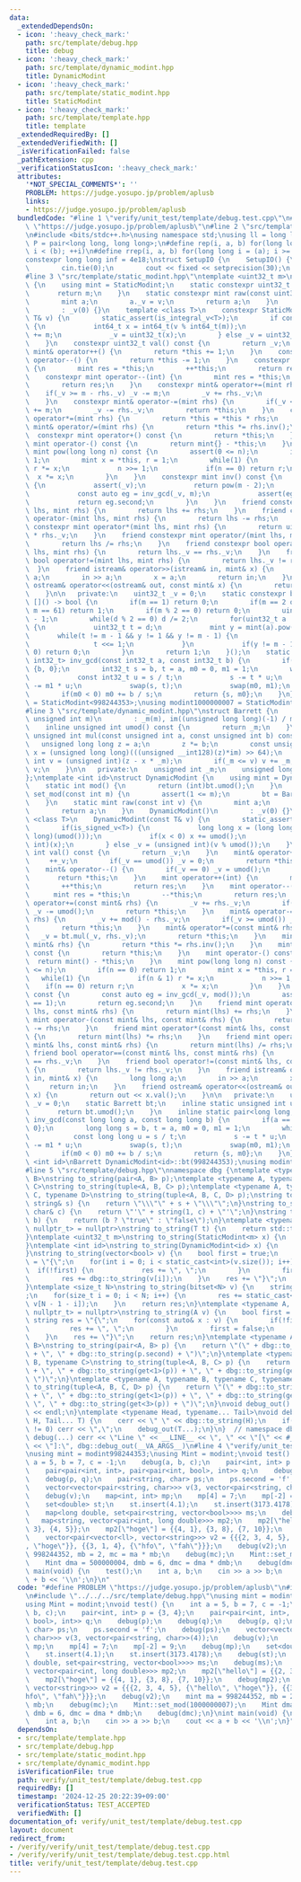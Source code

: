 ```yaml
---
data:
  _extendedDependsOn:
  - icon: ':heavy_check_mark:'
    path: src/template/debug.hpp
    title: debug
  - icon: ':heavy_check_mark:'
    path: src/template/dynamic_modint.hpp
    title: DynamicModint
  - icon: ':heavy_check_mark:'
    path: src/template/static_modint.hpp
    title: StaticModint
  - icon: ':heavy_check_mark:'
    path: src/template/template.hpp
    title: template
  _extendedRequiredBy: []
  _extendedVerifiedWith: []
  _isVerificationFailed: false
  _pathExtension: cpp
  _verificationStatusIcon: ':heavy_check_mark:'
  attributes:
    '*NOT_SPECIAL_COMMENTS*': ''
    PROBLEM: https://judge.yosupo.jp/problem/aplusb
    links:
    - https://judge.yosupo.jp/problem/aplusb
  bundledCode: "#line 1 \"verify/unit_test/template/debug.test.cpp\"\n#define PROBLEM\
    \ \"https://judge.yosupo.jp/problem/aplusb\"\n#line 2 \"src/template/template.hpp\"\
    \n#include <bits/stdc++.h>\nusing namespace std;\nusing ll = long long;\nusing\
    \ P = pair<long long, long long>;\n#define rep(i, a, b) for(long long i = (a);\
    \ i < (b); ++i)\n#define rrep(i, a, b) for(long long i = (a); i >= (b); --i)\n\
    constexpr long long inf = 4e18;\nstruct SetupIO {\n    SetupIO() {\n        ios::sync_with_stdio(0);\n\
    \        cin.tie(0);\n        cout << fixed << setprecision(30);\n    }\n} setup_io;\n\
    #line 3 \"src/template/static_modint.hpp\"\ntemplate <uint32_t m>\nstruct StaticModint\
    \ {\n    using mint = StaticModint;\n    static constexpr uint32_t mod() {\n \
    \       return m;\n    }\n    static constexpr mint raw(const uint32_t v) {\n\
    \        mint a;\n        a._v = v;\n        return a;\n    }\n    constexpr StaticModint()\n\
    \        : _v(0) {}\n    template <class T>\n    constexpr StaticModint(const\
    \ T& v) {\n        static_assert(is_integral_v<T>);\n        if constexpr(is_signed_v<T>)\
    \ {\n            int64_t x = int64_t(v % int64_t(m));\n            if(x < 0) x\
    \ += m;\n            _v = uint32_t(x);\n        } else _v = uint32_t(v % m);\n\
    \    }\n    constexpr uint32_t val() const {\n        return _v;\n    }\n    constexpr\
    \ mint& operator++() {\n        return *this += 1;\n    }\n    constexpr mint&\
    \ operator--() {\n        return *this -= 1;\n    }\n    constexpr mint operator++(int)\
    \ {\n        mint res = *this;\n        ++*this;\n        return res;\n    }\n\
    \    constexpr mint operator--(int) {\n        mint res = *this;\n        --*this;\n\
    \        return res;\n    }\n    constexpr mint& operator+=(mint rhs) {\n    \
    \    if(_v >= m - rhs._v) _v -= m;\n        _v += rhs._v;\n        return *this;\n\
    \    }\n    constexpr mint& operator-=(mint rhs) {\n        if(_v < rhs._v) _v\
    \ += m;\n        _v -= rhs._v;\n        return *this;\n    }\n    constexpr mint&\
    \ operator*=(mint rhs) {\n        return *this = *this * rhs;\n    }\n    constexpr\
    \ mint& operator/=(mint rhs) {\n        return *this *= rhs.inv();\n    }\n  \
    \  constexpr mint operator+() const {\n        return *this;\n    }\n    constexpr\
    \ mint operator-() const {\n        return mint{} - *this;\n    }\n    constexpr\
    \ mint pow(long long n) const {\n        assert(0 <= n);\n        if(n == 0) return\
    \ 1;\n        mint x = *this, r = 1;\n        while(1) {\n            if(n & 1)\
    \ r *= x;\n            n >>= 1;\n            if(n == 0) return r;\n          \
    \  x *= x;\n        }\n    }\n    constexpr mint inv() const {\n        if constexpr(prime)\
    \ {\n            assert(_v);\n            return pow(m - 2);\n        } else {\n\
    \            const auto eg = inv_gcd(_v, m);\n            assert(eg.first == 1);\n\
    \            return eg.second;\n        }\n    }\n    friend constexpr mint operator+(mint\
    \ lhs, mint rhs) {\n        return lhs += rhs;\n    }\n    friend constexpr mint\
    \ operator-(mint lhs, mint rhs) {\n        return lhs -= rhs;\n    }\n    friend\
    \ constexpr mint operator*(mint lhs, mint rhs) {\n        return uint64_t(lhs._v)\
    \ * rhs._v;\n    }\n    friend constexpr mint operator/(mint lhs, mint rhs) {\n\
    \        return lhs /= rhs;\n    }\n    friend constexpr bool operator==(mint\
    \ lhs, mint rhs) {\n        return lhs._v == rhs._v;\n    }\n    friend constexpr\
    \ bool operator!=(mint lhs, mint rhs) {\n        return lhs._v != rhs._v;\n  \
    \  }\n    friend istream& operator>>(istream& in, mint& x) {\n        long long\
    \ a;\n        in >> a;\n        x = a;\n        return in;\n    }\n    friend\
    \ ostream& operator<<(ostream& out, const mint& x) {\n        return out << x.val();\n\
    \    }\n\n   private:\n    uint32_t _v = 0;\n    static constexpr bool prime =\
    \ []() -> bool {\n        if(m == 1) return 0;\n        if(m == 2 or m == 7 or\
    \ m == 61) return 1;\n        if(m % 2 == 0) return 0;\n        uint32_t d = m\
    \ - 1;\n        while(d % 2 == 0) d /= 2;\n        for(uint32_t a : {2, 7, 61})\
    \ {\n            uint32_t t = d;\n            mint y = mint(a).pow(t);\n     \
    \       while(t != m - 1 && y != 1 && y != m - 1) {\n                y *= y;\n\
    \                t <<= 1;\n            }\n            if(y != m - 1 && t % 2 ==\
    \ 0) return 0;\n        }\n        return 1;\n    }();\n    static constexpr pair<int32_t,\
    \ int32_t> inv_gcd(const int32_t a, const int32_t b) {\n        if(a == 0) return\
    \ {b, 0};\n        int32_t s = b, t = a, m0 = 0, m1 = 1;\n        while(t) {\n\
    \            const int32_t u = s / t;\n            s -= t * u;\n            m0\
    \ -= m1 * u;\n            swap(s, t);\n            swap(m0, m1);\n        }\n\
    \        if(m0 < 0) m0 += b / s;\n        return {s, m0};\n    }\n};\nusing modint998244353\
    \ = StaticModint<998244353>;\nusing modint1000000007 = StaticModint<1000000007>;\n\
    #line 3 \"src/template/dynamic_modint.hpp\"\nstruct Barrett {\n    explicit Barrett(const\
    \ unsigned int m)\n        : _m(m), im((unsigned long long)(-1) / m + 1) {}\n\
    \    inline unsigned int umod() const {\n        return _m;\n    }\n    inline\
    \ unsigned int mul(const unsigned int a, const unsigned int b) const {\n     \
    \   unsigned long long z = a;\n        z *= b;\n        const unsigned long long\
    \ x = (unsigned long long)(((unsigned __int128)(z)*im) >> 64);\n        unsigned\
    \ int v = (unsigned int)(z - x * _m);\n        if(_m <= v) v += _m;\n        return\
    \ v;\n    }\n\n   private:\n    unsigned int _m;\n    unsigned long long im;\n\
    };\ntemplate <int id>\nstruct DynamicModint {\n    using mint = DynamicModint;\n\
    \    static int mod() {\n        return (int)bt.umod();\n    }\n    static void\
    \ set_mod(const int m) {\n        assert(1 <= m);\n        bt = Barrett(m);\n\
    \    }\n    static mint raw(const int v) {\n        mint a;\n        a._v = v;\n\
    \        return a;\n    }\n    DynamicModint()\n        : _v(0) {}\n    template\
    \ <class T>\n    DynamicModint(const T& v) {\n        static_assert(is_integral_v<T>);\n\
    \        if(is_signed_v<T>) {\n            long long x = (long long)(v % (long\
    \ long)(umod()));\n            if(x < 0) x += umod();\n            _v = (unsigned\
    \ int)(x);\n        } else _v = (unsigned int)(v % umod());\n    }\n    unsigned\
    \ int val() const {\n        return _v;\n    }\n    mint& operator++() {\n   \
    \     ++_v;\n        if(_v == umod()) _v = 0;\n        return *this;\n    }\n\
    \    mint& operator--() {\n        if(_v == 0) _v = umod();\n        --_v;\n \
    \       return *this;\n    }\n    mint operator++(int) {\n        mint res = *this;\n\
    \        ++*this;\n        return res;\n    }\n    mint operator--(int) {\n  \
    \      mint res = *this;\n        --*this;\n        return res;\n    }\n    mint&\
    \ operator+=(const mint& rhs) {\n        _v += rhs._v;\n        if(_v >= umod())\
    \ _v -= umod();\n        return *this;\n    }\n    mint& operator-=(const mint&\
    \ rhs) {\n        _v += mod() - rhs._v;\n        if(_v >= umod()) _v -= umod();\n\
    \        return *this;\n    }\n    mint& operator*=(const mint& rhs) {\n     \
    \   _v = bt.mul(_v, rhs._v);\n        return *this;\n    }\n    mint& operator/=(const\
    \ mint& rhs) {\n        return *this *= rhs.inv();\n    }\n    mint operator+()\
    \ const {\n        return *this;\n    }\n    mint operator-() const {\n      \
    \  return mint() - *this;\n    }\n    mint pow(long long n) const {\n        assert(0\
    \ <= n);\n        if(n == 0) return 1;\n        mint x = *this, r = 1;\n     \
    \   while(1) {\n            if(n & 1) r *= x;\n            n >>= 1;\n        \
    \    if(n == 0) return r;\n            x *= x;\n        }\n    }\n    mint inv()\
    \ const {\n        const auto eg = inv_gcd(_v, mod());\n        assert(eg.first\
    \ == 1);\n        return eg.second;\n    }\n    friend mint operator+(const mint&\
    \ lhs, const mint& rhs) {\n        return mint(lhs) += rhs;\n    }\n    friend\
    \ mint operator-(const mint& lhs, const mint& rhs) {\n        return mint(lhs)\
    \ -= rhs;\n    }\n    friend mint operator*(const mint& lhs, const mint& rhs)\
    \ {\n        return mint(lhs) *= rhs;\n    }\n    friend mint operator/(const\
    \ mint& lhs, const mint& rhs) {\n        return mint(lhs) /= rhs;\n    }\n   \
    \ friend bool operator==(const mint& lhs, const mint& rhs) {\n        return lhs._v\
    \ == rhs._v;\n    }\n    friend bool operator!=(const mint& lhs, const mint& rhs)\
    \ {\n        return lhs._v != rhs._v;\n    }\n    friend istream& operator>>(istream&\
    \ in, mint& x) {\n        long long a;\n        in >> a;\n        x = a;\n   \
    \     return in;\n    }\n    friend ostream& operator<<(ostream& out, const mint&\
    \ x) {\n        return out << x.val();\n    }\n\n   private:\n    unsigned int\
    \ _v = 0;\n    static Barrett bt;\n    inline static unsigned int umod() {\n \
    \       return bt.umod();\n    }\n    inline static pair<long long, long long>\
    \ inv_gcd(const long long a, const long long b) {\n        if(a == 0) return {b,\
    \ 0};\n        long long s = b, t = a, m0 = 0, m1 = 1;\n        while(t) {\n \
    \           const long long u = s / t;\n            s -= t * u;\n            m0\
    \ -= m1 * u;\n            swap(s, t);\n            swap(m0, m1);\n        }\n\
    \        if(m0 < 0) m0 += b / s;\n        return {s, m0};\n    }\n};\ntemplate\
    \ <int id>\nBarrett DynamicModint<id>::bt(998244353);\nusing modint = DynamicModint<-1>;\n\
    #line 5 \"src/template/debug.hpp\"\nnamespace dbg {\ntemplate <typename A, typename\
    \ B>\nstring to_string(pair<A, B> p);\ntemplate <typename A, typename B, typename\
    \ C>\nstring to_string(tuple<A, B, C> p);\ntemplate <typename A, typename B, typename\
    \ C, typename D>\nstring to_string(tuple<A, B, C, D> p);\nstring to_string(const\
    \ string& s) {\n    return \"\\\"\" + s + \"\\\"\";\n}\nstring to_string(const\
    \ char& c) {\n    return \"'\" + string(1, c) + \"'\";\n}\nstring to_string(bool\
    \ b) {\n    return (b ? \"true\" : \"false\");\n}\ntemplate <typename T, enable_if_t<is_arithmetic<T>::value,\
    \ nullptr_t> = nullptr>\nstring to_string(T t) {\n    return std::to_string(t);\n\
    }\ntemplate <uint32_t m>\nstring to_string(StaticModint<m> x) {\n    return std::to_string(x.val());\n\
    }\ntemplate <int id>\nstring to_string(DynamicModint<id> x) {\n    return std::to_string(x.val());\n\
    }\nstring to_string(vector<bool> v) {\n    bool first = true;\n    string res\
    \ = \"{\";\n    for(int i = 0; i < static_cast<int>(v.size()); i++) {\n      \
    \  if(!first) {\n            res += \", \";\n        }\n        first = false;\n\
    \        res += dbg::to_string(v[i]);\n    }\n    res += \"}\";\n    return res;\n\
    }\ntemplate <size_t N>\nstring to_string(bitset<N> v) {\n    string res = \"\"\
    ;\n    for(size_t i = 0; i < N; i++) {\n        res += static_cast<char>('0' +\
    \ v[N - 1 - i]);\n    }\n    return res;\n}\ntemplate <typename A, enable_if_t<!is_arithmetic<A>::value,\
    \ nullptr_t> = nullptr>\nstring to_string(A v) {\n    bool first = true;\n   \
    \ string res = \"{\";\n    for(const auto& x : v) {\n        if(!first) {\n  \
    \          res += \", \";\n        }\n        first = false;\n        res += dbg::to_string(x);\n\
    \    }\n    res += \"}\";\n    return res;\n}\ntemplate <typename A, typename\
    \ B>\nstring to_string(pair<A, B> p) {\n    return \"(\" + dbg::to_string(p.first)\
    \ + \", \" + dbg::to_string(p.second) + \")\";\n}\ntemplate <typename A, typename\
    \ B, typename C>\nstring to_string(tuple<A, B, C> p) {\n    return \"(\" + dbg::to_string(get<0>(p))\
    \ + \", \" + dbg::to_string(get<1>(p)) + \", \" + dbg::to_string(get<2>(p)) +\
    \ \")\";\n}\ntemplate <typename A, typename B, typename C, typename D>\nstring\
    \ to_string(tuple<A, B, C, D> p) {\n    return \"(\" + dbg::to_string(get<0>(p))\
    \ + \", \" + dbg::to_string(get<1>(p)) + \", \" + dbg::to_string(get<2>(p)) +\
    \ \", \" + dbg::to_string(get<3>(p)) + \")\";\n}\nvoid debug_out() {\n    cerr\
    \ << endl;\n}\ntemplate <typename Head, typename... Tail>\nvoid debug_out(Head\
    \ H, Tail... T) {\n    cerr << \" \" << dbg::to_string(H);\n    if(sizeof...(T)\
    \ != 0) cerr << \",\";\n    debug_out(T...);\n}\n}  // namespace dbg\n#define\
    \ debug(...) cerr << \"Line \" << __LINE__ << \", \" << \"[\" << #__VA_ARGS__\
    \ << \"]:\", dbg::debug_out(__VA_ARGS__)\n#line 4 \"verify/unit_test/template/debug.test.cpp\"\
    \nusing mint = modint998244353;\nusing Mint = modint;\nvoid test() {\n    int\
    \ a = 5, b = 7, c = -1;\n    debug(a, b, c);\n    pair<int, int> p = {3, 4};\n\
    \    pair<pair<int, int>, pair<pair<int, bool>, int>> q;\n    debug(p);\n    debug(q);\n\
    \    debug(p, q);\n    pair<string, char> ps;\n    ps.second = 'f';\n    debug(ps);\n\
    \    vector<vector<pair<string, char>>> v(3, vector<pair<string, char>>(4));\n\
    \    debug(v);\n    map<int, int> mp;\n    mp[4] = 7;\n    mp[-2] = 9;\n    debug(mp);\n\
    \    set<double> st;\n    st.insert(4.1);\n    st.insert(3173.4178);\n    debug(st);\n\
    \    map<long double, set<pair<string, vector<bool>>>> ms;\n    debug(ms);\n \
    \   map<string, vector<pair<int, long double>>> mp2;\n    mp2[\"hello\"] = {{2,\
    \ 3}, {4, 5}};\n    mp2[\"hoge\"] = {{4, 1}, {3, 8}, {7, 10}};\n    debug(mp2);\n\
    \    vector<pair<vector<ll>, vector<string>>> v2 = {{{2, 3, 4, 5}, {\"hello\"\
    , \"hoge\"}}, {{3, 1, 4}, {\"hfo\", \"fah\"}}};\n    debug(v2);\n    mint ma =\
    \ 998244352, mb = 2, mc = ma * mb;\n    debug(mc);\n    Mint::set_mod(1000000007);\n\
    \    Mint dma = 500000004, dmb = 6, dmc = dma * dmb;\n    debug(dmc);\n}\nint\
    \ main(void) {\n    test();\n    int a, b;\n    cin >> a >> b;\n    cout << a\
    \ + b << '\\n';\n}\n"
  code: "#define PROBLEM \"https://judge.yosupo.jp/problem/aplusb\"\n#include \"../../../src/template/template.hpp\"\
    \n#include \"../../../src/template/debug.hpp\"\nusing mint = modint998244353;\n\
    using Mint = modint;\nvoid test() {\n    int a = 5, b = 7, c = -1;\n    debug(a,\
    \ b, c);\n    pair<int, int> p = {3, 4};\n    pair<pair<int, int>, pair<pair<int,\
    \ bool>, int>> q;\n    debug(p);\n    debug(q);\n    debug(p, q);\n    pair<string,\
    \ char> ps;\n    ps.second = 'f';\n    debug(ps);\n    vector<vector<pair<string,\
    \ char>>> v(3, vector<pair<string, char>>(4));\n    debug(v);\n    map<int, int>\
    \ mp;\n    mp[4] = 7;\n    mp[-2] = 9;\n    debug(mp);\n    set<double> st;\n\
    \    st.insert(4.1);\n    st.insert(3173.4178);\n    debug(st);\n    map<long\
    \ double, set<pair<string, vector<bool>>>> ms;\n    debug(ms);\n    map<string,\
    \ vector<pair<int, long double>>> mp2;\n    mp2[\"hello\"] = {{2, 3}, {4, 5}};\n\
    \    mp2[\"hoge\"] = {{4, 1}, {3, 8}, {7, 10}};\n    debug(mp2);\n    vector<pair<vector<ll>,\
    \ vector<string>>> v2 = {{{2, 3, 4, 5}, {\"hello\", \"hoge\"}}, {{3, 1, 4}, {\"\
    hfo\", \"fah\"}}};\n    debug(v2);\n    mint ma = 998244352, mb = 2, mc = ma *\
    \ mb;\n    debug(mc);\n    Mint::set_mod(1000000007);\n    Mint dma = 500000004,\
    \ dmb = 6, dmc = dma * dmb;\n    debug(dmc);\n}\nint main(void) {\n    test();\n\
    \    int a, b;\n    cin >> a >> b;\n    cout << a + b << '\\n';\n}"
  dependsOn:
  - src/template/template.hpp
  - src/template/debug.hpp
  - src/template/static_modint.hpp
  - src/template/dynamic_modint.hpp
  isVerificationFile: true
  path: verify/unit_test/template/debug.test.cpp
  requiredBy: []
  timestamp: '2024-12-25 20:22:39+09:00'
  verificationStatus: TEST_ACCEPTED
  verifiedWith: []
documentation_of: verify/unit_test/template/debug.test.cpp
layout: document
redirect_from:
- /verify/verify/unit_test/template/debug.test.cpp
- /verify/verify/unit_test/template/debug.test.cpp.html
title: verify/unit_test/template/debug.test.cpp
---
```

